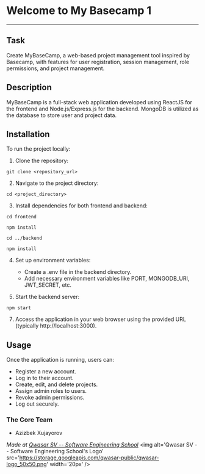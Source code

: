# Welcome to My Basecamp 1
***

## Task
Create MyBaseCamp, a web-based project management tool inspired by Basecamp, with features for user registration, session management, role permissions, and project management.

## Description
MyBaseCamp is a full-stack web application developed using ReactJS for the frontend and Node.js/Express.js for the backend. MongoDB is utilized as the database to store user and project data.

## Installation
To run the project locally:

1. Clone the repository:
```
git clone <repository_url>
```


2. Navigate to the project directory:
```
cd <project_directory>

```


3. Install dependencies for both frontend and backend:
```
cd frontend
```
```
npm install
```
```
cd ../backend
```
```
npm install
```

4. Set up environment variables:
   - Create a .env file in the backend directory.
   - Add necessary environment variables like PORT, MONGODB_URI, JWT_SECRET, etc.

5. Start the backend server:
```
npm start
```


7. Access the application in your web browser using the provided URL (typically http://localhost:3000).

## Usage
Once the application is running, users can:
- Register a new account.
- Log in to their account.
- Create, edit, and delete projects.
- Assign admin roles to users.
- Revoke admin permissions.
- Log out securely.

### The Core Team
 * Azizbek Xujayorov


<span><i>Made at <a href='https://qwasar.io'>Qwasar SV -- Software Engineering School</a></i></span>
<span><img alt='Qwasar SV -- Software Engineering School's Logo' src='https://storage.googleapis.com/qwasar-public/qwasar-logo_50x50.png' width='20px' /></span>






